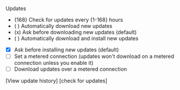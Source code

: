 Updates

- {168} Check for updates every {1-168} hours
- ( ) Automatically download new updates
- (x) Ask before downloading new updates (default)
- ( ) Automatically download and install new updates
- [x] Ask before installing new updates (default)
- [ ] Set a metered connection (updates won't download on a metered connection unless you enable it)
- [ ] Download updates over a metered connection

[View update history] [check for updates]
